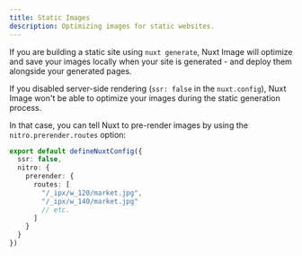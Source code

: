 ```yaml
---
title: Static Images
description: Optimizing images for static websites.
---
```


If you are building a static site using `nuxt generate`, Nuxt Image will optimize and save your images locally when your site is generated - and deploy them alongside your generated pages.

If you disabled server-side rendering (`ssr: false` in the `nuxt.config`), Nuxt Image won't be able to optimize your images during the static generation process.

In that case, you can tell Nuxt to pre-render images by using the `nitro.prerender.routes` option:

```ts
export default defineNuxtConfig({
  ssr: false,
  nitro: {
    prerender: {
      routes: [
        "/_ipx/w_120/market.jpg",
        "/_ipx/w_140/market.jpg"
        // etc.
      ]
    }
  }
})
```